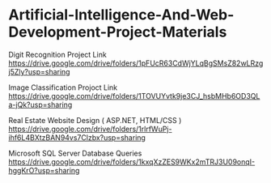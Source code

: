 # Artificial-Intelligence-And-Web-Development-Project-Materials

Digit Recognition Project Link
https://drive.google.com/drive/folders/1pFUcR63CdWjYLqBgSMsZ82wLRzgj5Zly?usp=sharing

Image Classification Projoct Link
https://drive.google.com/drive/folders/1TOVUYvtk9je3CJ_hsbMHb6OD3QLa-jQk?usp=sharing

Real Estate Website Design ( ASP.NET, HTML/CSS )
https://drive.google.com/drive/folders/1rlrfWuPj-ihf6L4BXtzBAN94vs7Clzbx?usp=sharing

Microsoft SQL Server Database Queries
https://drive.google.com/drive/folders/1kxqXzZES9WKx2mTRJ3U09onqI-hggKrO?usp=sharing
 
